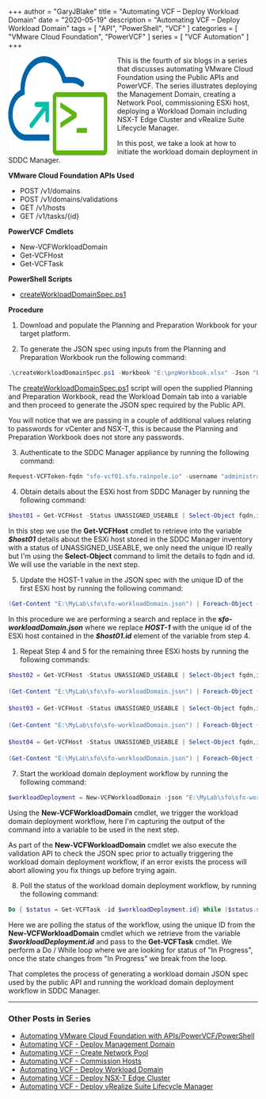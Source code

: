 +++
author = "GaryJBlake"
title = "Automating VCF – Deploy Workload Domain"
date = "2020-05-19"
description = "Automating VCF – Deploy Workload Domain"
tags = [
    "API",
    "PowerShell",
    "VCF"
]
categories = [
    "VMware Cloud Foundation",
    "PowerVCF"
]
series = [
    "VCF Automation"
]
+++

<img align="left" width="200" height="200" src="/images/powervcf-color-transparent.webp" style="float:left; padding-right:20px" >

This is the fourth of six blogs in a series that discusses automating VMware Cloud Foundation using the Public APIs and PowerVCF. The series illustrates deploying the Management Domain, creating a Network Pool, commissioning ESXi host, deploying a Workload Domain including NSX-T Edge Cluster and vRealize Suite Lifecycle Manager.

In this post, we take a look at how to initiate the workload domain deployment in SDDC Manager.

**VMware Cloud Foundation APIs Used**

* POST /v1/domains
* POST /v1/domains/validations
* GET /v1/hosts
* GET /v1/tasks/{id}

**PowerVCF Cmdlets**

* New-VCFWorkloadDomain
* Get-VCFHost
* Get-VCFTask

**PowerShell Scripts**

* [createWorkloadDomainSpec.ps1](https://github.com/GaryJBlake/my-cloudy-world-scripts/blob/main/PowerShell/vcf/scripts/createWorkloadDomainSpec.ps1)

**Procedure**

1. Download and populate the Planning and Preparation Workbook for your target platform.

2. To generate the JSON spec using inputs from the Planning and Preparation Workbook run the following command:
``` powershell
.\createWorkloadDomainSpec.ps1 -Workbook "E:\pnpWorkbook.xlsx" -Json "E:\MyLab\sfo\sfo-workloadDomain.json" -vCenterPassword "VMw@re1!" -nsxtPassword "VMw@re1!VMw@re1!"
```

The [createWorkloadDomainSpec.ps1](https://github.com/GaryJBlake/my-cloudy-world-scripts/blob/main/PowerShell/vcf/scripts/createWorkloadDomainSpec.ps1) script will open the supplied Planning and Preparation Workbook, read the Workload Domain tab into a variable and then proceed to generate the JSON spec required by the Public API.

You will notice that we are passing in a couple of additional values relating to passwords for vCenter and NSX-T, this is because the Planning and Preparation Workbook does not store any passwords.

3. Authenticate to the SDDC Manager appliance by running the following command:
``` powershell
Request-VCFToken-fqdn "sfo-vcf01.sfo.rainpole.io" -username "administrator@vsphere.local" -password "VMw@re1!"
```

4. Obtain details about the ESXi host from SDDC Manager by running the following command:
``` powershell
$host01 = Get-VCFHost -Status UNASSIGNED_USEABLE | Select-Object fqdn,id | Where-Object {$_.fqdn -eq "sfo01-w01-esx01.sfo.rainpole.io"}
```

In this step we use the **Get-VCFHost** cmdlet to retrieve into the variable ***$host01*** details about the ESXi host stored in the SDDC Manager inventory with a status of UNASSIGNED_USEABLE, we only need the unique ID really but I'm using the **Select-Object** command to limit the details to fqdn and id. We will use the variable in the next step.

5. Update the HOST-1 value in the JSON spec with the unique ID of the first ESXi host by running the following command:
``` powershell
(Get-Content "E:\MyLab\sfo\sfo-workloadDomain.json") | Foreach-Object {$_ -replace "HOST-1", $($host01.id)} | Set-Content "E:\MyLab\sfo\sfo-workloadDomain.json"
```

In this procedure we are performing a search and replace in the ***sfo-workloadDomain.json*** where we replace ***HOST-1*** with the unique id of the ESXi host contained in the ***$host01.id*** element of the variable from step 4.

1. Repeat Step 4 and 5 for the remaining three ESXi hosts by running the following commands:
``` powershell
$host02 = Get-VCFHost -Status UNASSIGNED_USEABLE | Select-Object fqdn,id | Where-Object {$_.fqdn -eq "sfo01-w01-esx02.sfo.rainpole.io"}

(Get-Content "E:\MyLab\sfo\sfo-workloadDomain.json") | Foreach-Object {$_ -replace "HOST-2", $($host02.id)} | Set-Content "E:\MyLab\sfo\sfo-workloadDomain.json"

$host03 = Get-VCFHost -Status UNASSIGNED_USEABLE | Select-Object fqdn,id | Where-Object {$_.fqdn -eq "sfo01-w01-esx03.sfo.rainpole.io"}

(Get-Content "E:\MyLab\sfo\sfo-workloadDomain.json") | Foreach-Object {$_ -replace "HOST-3", $($host03.id)} | Set-Content "E:\MyLab\sfo\sfo-workloadDomain.json"

$host04 = Get-VCFHost -Status UNASSIGNED_USEABLE | Select-Object fqdn,id | Where-Object {$_.fqdn -eq "sfo01-w01-esx04.sfo.rainpole.io"}

(Get-Content "E:\MyLab\sfo\sfo-workloadDomain.json") | Foreach-Object {$_ -replace "HOST-4", $($host04.id)} | Set-Content "E:\MyLab\sfo\sfo-workloadDomain.json"
```

7. Start the workload domain deployment workflow by running the following command:
``` powershell
$workloadDeployment = New-VCFWorkloadDomain -json "E:\MyLab\sfo\sfo-workloadDomain.json"
```

Using the **New-VCFWorkloadDomain** cmdlet, we trigger the workload domain deployment workflow, here I'm capturing the output of the command into a variable to be used in the next step.

As part of the **New-VCFWorkloadDomain** cmdlet we also execute the validation API to check the JSON spec prior to actually triggering the workload domain deployment workflow, if an error exists the process will abort allowing you fix things up before trying again.

8. Poll the status of the workload domain deployment workflow, by running the following command:
``` powershell
Do { $status = Get-VCFTask -id $workloadDeployment.id} While ($status.status -eq "In Progress")
```

Here we are polling the status of the workflow, using the unique ID from the **New-VCFWorkloadDomain** cmdlet which we retrieve from the variable ***$workloadDeployment.id*** and pass to the **Get-VCFTask** cmdlet. We perform a Do / While loop where we are looking for status of "In Progress", once the state changes from "In Progress" we break from the loop.

That completes the process of generating a workload domain JSON spec used by the public API and running the workload domain deployment workflow in SDDC Manager.

- - - 

### Other Posts in Series

* [Automating VMware Cloud Foundation with APIs/PowerVCF/PowerShell](/archive/2020/powervcf-automation)
* [Automating VCF - Deploy Management Domain](/archive/2020/powervcf-automation-01)
* [Automating VCF - Create Network Pool](/archive/2020/powervcf-automation-02)
* [Automating VCF - Commission Hosts](/archive/2020/powervcf-automation-03)
* [Automating VCF - Deploy Workload Domain](/archive/2020/powervcf-automation-04)
* [Automating VCF - Deploy NSX-T Edge Cluster](/archive/2020/powervcf-automation-05)
* [Automating VCF - Deploy vRealize Suite Lifecycle Manager](/archive/2020/powervcf-automation-06)